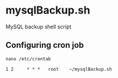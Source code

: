 # mysqlBackup.sh
MySQL backup shell script

## Configuring cron job

`nano /etc/crontab`

`1 2     * * *   root    ~/mysqlBackup.sh`
